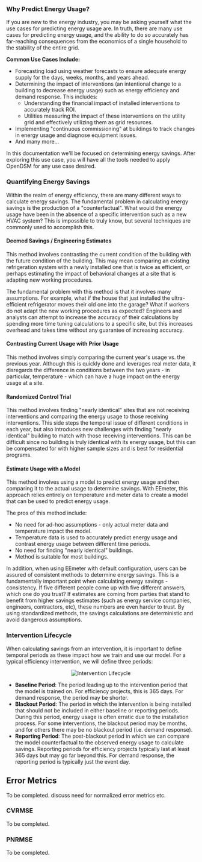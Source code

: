 ### Why Predict Energy Usage?

If you are new to the energy industry, you may be asking yourself what the use cases for predicting energy usage are. In truth, there are many use cases for predicting energy usage, and the ability to do so accurately has far-reaching consequences from the economics of a single household to the stability of the entire grid.

**Common Use Cases Include:**

- Forecasting load using weather forecasts to ensure adequate energy supply for the days, weeks, months, and years ahead.
- Determining the impact of interventions (an intentional change to a building to decrease energy usage) such as energy efficiency and demand response. This includes:
    - Understanding the financial impact of installed interventions to accurately track ROI.
    - Utilities measuring the impact of these interventions on the utility grid and effectively utilizing them as grid resources.
- Implementing "continuous commissioning" at buildings to track changes in energy usage and diagnose equipment issues.
- And many more...

In this documentation we'll be focused on determining energy savings. After exploring this use case, you will have all the tools needed to apply OpenDSM for any use case desired.

### Quantifying Energy Savings

Within the realm of energy efficiency, there are many different ways to calculate energy savings. The fundamental problem in calculating energy savings is the production of a "counterfactual". What would the energy usage have been in the absence of a specific intervention such as a new HVAC system? This is impossible to truly know, but several techniques are commonly used to accomplish this.

#### Deemed Savings / Engineering Estimates

This method involves contrasting the current condition of the building with the future condition of the building. This may mean comparing an existing refrigeration system with a newly installed one that is twice as efficient, or perhaps estimating the impact of behavioral changes at a site that is adapting new working procedures.

The fundamental problem with this method is that it involves many assumptions. For example, what if the house that just installed the ultra-efficient refrigerator moves their old one into the garage? What if workers do not adapt the new working procedures as expected? Engineers and analysts can attempt to increase the accuracy of their calculations by spending more time tuning calculations to a specific site, but this increases overhead and takes time without any guarantee of increasing accuracy.

#### Contrasting Current Usage with Prior Usage

This method involves simply comparing the current year's usage vs. the previous year. Although this is quickly done and leverages real meter data, it disregards the difference in conditions between the two years - in particular, temperature - which can have a huge impact on the energy usage at a site.

#### Randomized Control Trial

This method involves finding "nearly identical" sites that are not receiving interventions and comparing the energy usage to those receiving interventions. This side steps the temporal issue of different conditions in each year, but also introduces new challenges with finding "nearly identical" building to match with those receiving interventions. This can be difficult since no building is truly identical with its energy usage, but this can be compensated for with higher sample sizes and is best for residential programs.

#### Estimate Usage with a Model

This method involves using a model to predict energy usage and then comparing it to the actual usage to determine savings. With EEmeter, this approach relies entirely on temperature and meter data to create a model that can be used to predict energy usage. 

The pros of this method include:

- No need for ad-hoc assumptions - only actual meter data and temperature impact the model.
- Temperature data is used to accurately predict energy usage and contrast energy usage between different time periods.
- No need for finding "nearly identical" buildings.
- Method is suitable for most buildings.

In addition, when using EEmeter with default configuration, users can be assured of consistent methods to determine energy savings. This is a fundamentally important point when calculating energy savings - consistency. If five different people come up with five different answers, which one do you trust? If estimates are coming from parties that stand to benefit from higher savings estimates (such as energy service companies, engineers, contractors, etc), these numbers are even harder to trust. By using standardized methods, the savings calculations are deterministic and avoid dangerous assumptions.

### Intervention Lifecycle

When calculating savings from an intervention, it is important to define temporal periods as these impact how we train and use our model. For a typical efficiency intervention, we will define three periods:

<div style="text-align: center">
    <img src="site:assets/images/general_concepts/intervention_lifecycle.png" alt="Intervention Lifecycle">
</div>

- **Baseline Period**: The period leading up to the intervention period that the model is trained on. For efficiency projects, this is 365 days. For demand response, the period may be shorter.
- **Blackout Period**: The period in which the intervention is being installed that should not be included in either baseline or reporting periods. During this period, energy usage is often erratic due to the installation process. For some interventions, the blackout period may be months, and for others there may be no blackout period (i.e. demand response).
- **Reporting Period**: The post-blackout period in which we can compare the model counterfactual to the observed energy usage to calculate savings. Reporting periods for efficiency projects typically last at least 365 days but may go far beyond this. For demand response, the reporting period is typically just the event day.

## Error Metrics

To be completed. discuss need for normalized error metrics etc.

### CVRMSE

To be completed.

### PNRMSE

To be completed.